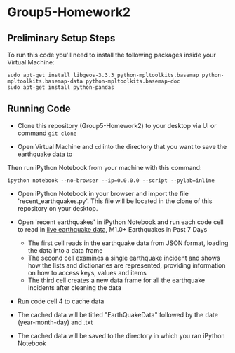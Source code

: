 Group5-Homework2
================

Preliminary Setup Steps
-----------------------
To run this code you'll need to install the following packages
inside your Virtual Machine:

    sudo apt-get install libgeos-3.3.3 python-mpltoolkits.basemap python-mpltoolkits.basemap-data python-mpltoolkits.basemap-doc
    sudo apt-get install python-pandas

Running Code
-------------

* Clone this repository (Group5-Homework2) to your desktop via UI or command ```git clone```

* Open Virtual Machine and ```cd``` into the directory that you want to save the earthquake data to

Then run iPython Notebook from your machine with this command:

    ipython notebook --no-browser --ip=0.0.0.0 --script --pylab=inline

* Open iPython Notebook in your browser and import the file 'recent_earthquakes.py'. This file will be located in the clone of this repository on your desktop. 

* Open 'recent earthquakes' in iPython Notebook and run each code cell to read in <a href="http://earthquake.usgs.gov/earthquakes/feed/v1.0/summary/1.0_week.geojson">live earthquake data</a>, M1.0+ Earthquakes in Past 7 Days
  + The first cell reads in the earthquake data from JSON format, loading the data into a data frame
  + The second cell examines a single earthquake incident and shows how the lists and dictionaries are represented, providing information on how to access keys, values and items
  + The third cell creates a new data frame for all the earthquake incidents after cleaning the data

* Run code cell 4 to cache data

* The cached data will be titled "EarthQuakeData" followed by the date (year-month-day) and .txt

* The cached data will be saved to the directory in which you ran iPython Notebook
